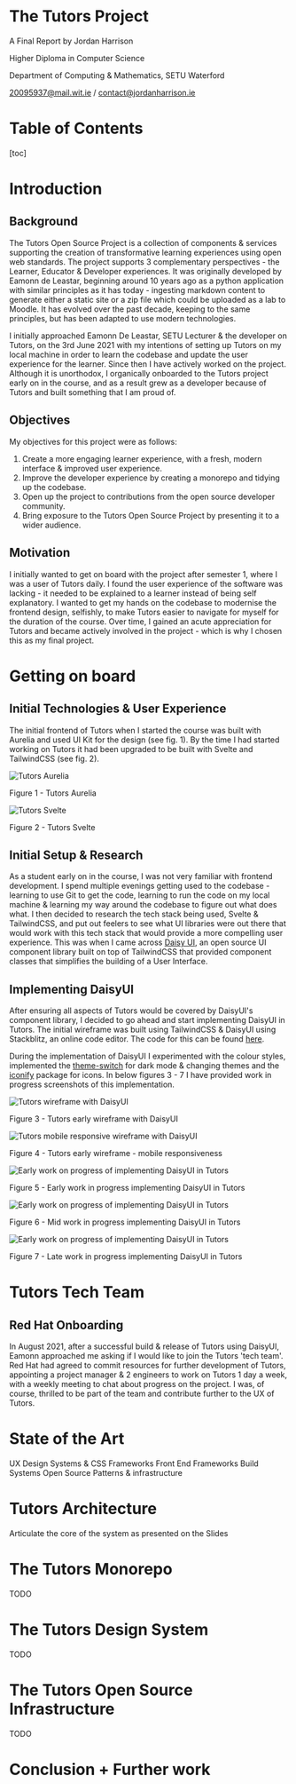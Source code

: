 # The Tutors Project

A Final Report by Jordan Harrison

Higher Diploma in Computer Science

Department of Computing & Mathematics, SETU Waterford

20095937@mail.wit.ie / contact@jordanharrison.ie

# Table of Contents

[toc]

# Introduction

## Background

The Tutors Open Source Project is a collection of components & services supporting the creation of transformative learning experiences using open web standards. The project supports 3 complementary perspectives - the Learner, Educator & Developer experiences. It was originally developed by Eamonn de Leastar, beginning around 10 years ago as a python application with similar principles as it has today - ingesting markdown content to generate either a static site or a zip file which could be uploaded as a lab to Moodle. It has evolved over the past decade, keeping to the same principles, but has been adapted to use modern technologies.

I initially approached Eamonn De Leastar, SETU Lecturer & the developer on Tutors, on the 3rd June 2021 with my intentions of setting up Tutors on my local machine in order to learn the codebase and update the user experience for the learner. Since then I have actively worked on the project. Although it is unorthodox, I organically onboarded to the Tutors project early on in the course, and as a result grew as a developer because of Tutors and built something that I am proud of.

## Objectives

My objectives for this project were as follows:

1. Create a more engaging learner experience, with a fresh, modern interface &
improved user experience.
2. Improve the developer experience by creating a monorepo and tidying up the
codebase.
3. Open up the project to contributions from the open source developer community.
4. Bring exposure to the Tutors Open Source Project by presenting it to a wider
audience.


## Motivation

I initially wanted to get on board with the project after semester 1, where I was a user of Tutors daily. I found the user experience of the software was lacking - it needed to be explained to a learner instead of being self explanatory. I wanted to get my hands on the codebase to modernise the frontend design, selfishly, to make Tutors easier to navigate for myself for the duration of the course. Over time, I gained an acute appreciation for Tutors and became actively involved in the project - which is why I chosen this as my final project. 

# Getting on board

## Initial Technologies & User Experience

The initial frontend of Tutors when I started the course was built with Aurelia and used UI Kit for the design (see fig. 1). By the time I had started working on Tutors it had been upgraded to be built with Svelte and TailwindCSS (see fig. 2).

![Tutors Aurelia](images/tutors-aurelia.png)

Figure 1 - Tutors Aurelia

![Tutors Svelte](images/tutors-svelte.png)

Figure 2 - Tutors Svelte

## Initial Setup & Research

As a student early on in the course, I was not very familiar with frontend development. I spend multiple evenings getting used to the codebase - learning to use Git to get the code, learning to run the code on my local machine & learning my way around the codebase to figure out what does what. I then decided to research the tech stack being used, Svelte & TailwindCSS, and put out feelers to see what UI libraries were out there that would work with this tech stack that would provide a more compelling user experience. This was when I came across [Daisy UI](https://daisyui.com), an open source UI component library built on top of TailwindCSS that provided component classes that simplifies the building of a User Interface.

## Implementing DaisyUI

After ensuring all aspects of Tutors would be covered by DaisyUI's component library, I decided to go ahead and start implementing DaisyUI in Tutors. The initial wireframe was built using TailwindCSS & DaisyUI using Stackblitz, an online code editor. The code for this can be found [here](https://stackblitz.com/edit/daisyui-svelte-vite-cfhqdw?file=src/App.svelte).

During the implementation of DaisyUI I experimented with the colour styles, implemented the [theme-switch](https://github.com/saadeghi/theme-change) for dark mode & changing themes and the [iconify](https://icon-sets.iconify.design) package for icons. In below figures 3 - 7 I have provided work in progress screenshots of this implementation.

![Tutors wireframe with DaisyUI](images/tutors-daisyui-wireframe.png)

Figure 3 - Tutors early wireframe with DaisyUI

![Tutors mobile responsive wireframe with DaisyUI](images/tutors-daisyui-wireframe-mobile.png)

Figure 4 - Tutors early wireframe - mobile responsiveness

![Early work on progress of implementing DaisyUI in Tutors](images/tutors-daisyui-early-wip.png)

Figure 5 - Early work in progress implementing DaisyUI in Tutors

![Early work on progress of implementing DaisyUI in Tutors](images/tutors-daisyui-early-wip-2.png)

Figure 6 - Mid work in progress implementing DaisyUI in Tutors

![Early work on progress of implementing DaisyUI in Tutors](images/tutors-daisyui-late-wip.png)

Figure 7 - Late work in progress implementing DaisyUI in Tutors

# Tutors Tech Team

## Red Hat Onboarding

In August 2021, after a successful build & release of Tutors using DaisyUI, Eamonn approached me asking if I would like to join the Tutors 'tech team'. Red Hat had agreed to commit resources for further development of Tutors, appointing a project manager & 2 engineers to work on Tutors 1 day a week, with a weekly meeting to chat about progress on the project. I was, of course, thrilled to be part of the team and contribute further to the UX of Tutors.

# State of the Art

UX Design Systems & CSS Frameworks
Front End Frameworks
Build Systems
Open Source Patterns & infrastructure

# Tutors Architecture

Articulate the core of the system as presented on the Slides

# The Tutors Monorepo

TODO

# The Tutors Design System

TODO

# The Tutors Open Source Infrastructure

TODO

# Conclusion + Further work

